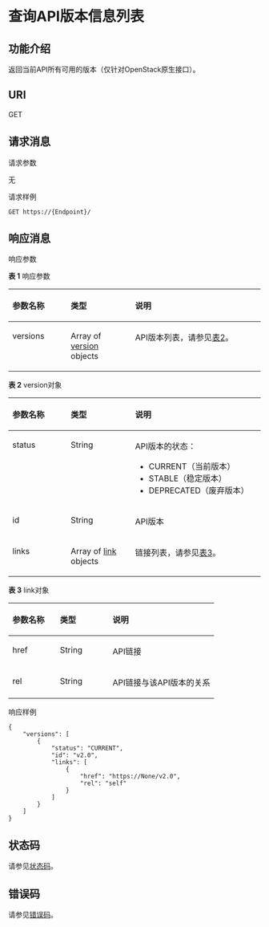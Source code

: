 # 查询API版本信息列表<a name="ZH-CN_TOPIC_0201534229"></a>

## 功能介绍<a name="section47928120"></a>

返回当前API所有可用的版本（仅针对OpenStack原生接口）。

## URI<a name="section28699899"></a>

GET

## 请求消息<a name="section42990474"></a>

请求参数

无

请求样例

```
GET https://{Endpoint}/
```

## 响应消息<a name="section51369953"></a>

响应参数

**表 1**  响应参数

<a name="table51277242"></a>
<table><thead align="left"><tr id="row64740644"><th class="cellrowborder" valign="top" width="23.122312231223123%" id="mcps1.2.4.1.1"><p id="p9500791"><a name="p9500791"></a><a name="p9500791"></a>参数名称</p>
</th>
<th class="cellrowborder" valign="top" width="25.552555255525554%" id="mcps1.2.4.1.2"><p id="p31366578"><a name="p31366578"></a><a name="p31366578"></a>类型</p>
</th>
<th class="cellrowborder" valign="top" width="51.325132513251326%" id="mcps1.2.4.1.3"><p id="p40344834"><a name="p40344834"></a><a name="p40344834"></a>说明</p>
</th>
</tr>
</thead>
<tbody><tr id="row46706151"><td class="cellrowborder" valign="top" width="23.122312231223123%" headers="mcps1.2.4.1.1 "><p id="p25101909"><a name="p25101909"></a><a name="p25101909"></a>versions</p>
</td>
<td class="cellrowborder" valign="top" width="25.552555255525554%" headers="mcps1.2.4.1.2 "><p id="p1668082023018"><a name="p1668082023018"></a><a name="p1668082023018"></a>Array of <a href="#table7472653181512">version</a> objects</p>
</td>
<td class="cellrowborder" valign="top" width="51.325132513251326%" headers="mcps1.2.4.1.3 "><p id="p15291872"><a name="p15291872"></a><a name="p15291872"></a>API版本列表，请参见<a href="#table7472653181512">表2</a>。</p>
</td>
</tr>
</tbody>
</table>

**表 2**  version对象

<a name="table7472653181512"></a>
<table><thead align="left"><tr id="row24721153191511"><th class="cellrowborder" valign="top" width="23.122312231223123%" id="mcps1.2.4.1.1"><p id="p7472853151518"><a name="p7472853151518"></a><a name="p7472853151518"></a>参数名称</p>
</th>
<th class="cellrowborder" valign="top" width="25.552555255525554%" id="mcps1.2.4.1.2"><p id="p1647210534155"><a name="p1647210534155"></a><a name="p1647210534155"></a>类型</p>
</th>
<th class="cellrowborder" valign="top" width="51.325132513251326%" id="mcps1.2.4.1.3"><p id="p11472185317150"><a name="p11472185317150"></a><a name="p11472185317150"></a>说明</p>
</th>
</tr>
</thead>
<tbody><tr id="row18472155310158"><td class="cellrowborder" valign="top" width="23.122312231223123%" headers="mcps1.2.4.1.1 "><p id="p147217533154"><a name="p147217533154"></a><a name="p147217533154"></a>status</p>
</td>
<td class="cellrowborder" valign="top" width="25.552555255525554%" headers="mcps1.2.4.1.2 "><p id="p947255320159"><a name="p947255320159"></a><a name="p947255320159"></a>String</p>
</td>
<td class="cellrowborder" valign="top" width="51.325132513251326%" headers="mcps1.2.4.1.3 "><p id="p47752014191"><a name="p47752014191"></a><a name="p47752014191"></a>API版本的状态：</p>
<a name="ul1053872581218"></a><a name="ul1053872581218"></a><ul id="ul1053872581218"><li>CURRENT（当前版本）</li><li>STABLE（稳定版本）</li><li>DEPRECATED（废弃版本）</li></ul>
</td>
</tr>
<tr id="row747215312152"><td class="cellrowborder" valign="top" width="23.122312231223123%" headers="mcps1.2.4.1.1 "><p id="p10472115381512"><a name="p10472115381512"></a><a name="p10472115381512"></a>id</p>
</td>
<td class="cellrowborder" valign="top" width="25.552555255525554%" headers="mcps1.2.4.1.2 "><p id="p9472115313158"><a name="p9472115313158"></a><a name="p9472115313158"></a>String</p>
</td>
<td class="cellrowborder" valign="top" width="51.325132513251326%" headers="mcps1.2.4.1.3 "><p id="p647375331518"><a name="p647375331518"></a><a name="p647375331518"></a>API版本</p>
</td>
</tr>
<tr id="row174734534159"><td class="cellrowborder" valign="top" width="23.122312231223123%" headers="mcps1.2.4.1.1 "><p id="p18473105321516"><a name="p18473105321516"></a><a name="p18473105321516"></a>links</p>
</td>
<td class="cellrowborder" valign="top" width="25.552555255525554%" headers="mcps1.2.4.1.2 "><p id="p984011365304"><a name="p984011365304"></a><a name="p984011365304"></a>Array of <a href="#table62331111162">link</a> objects</p>
</td>
<td class="cellrowborder" valign="top" width="51.325132513251326%" headers="mcps1.2.4.1.3 "><p id="p164731253181513"><a name="p164731253181513"></a><a name="p164731253181513"></a>链接列表，请参见<a href="#table62331111162">表3</a>。</p>
</td>
</tr>
</tbody>
</table>

**表 3**  link对象

<a name="table62331111162"></a>
<table><thead align="left"><tr id="row1823611191619"><th class="cellrowborder" valign="top" width="23.122312231223123%" id="mcps1.2.4.1.1"><p id="p19231111161619"><a name="p19231111161619"></a><a name="p19231111161619"></a>参数名称</p>
</th>
<th class="cellrowborder" valign="top" width="25.552555255525554%" id="mcps1.2.4.1.2"><p id="p112301121618"><a name="p112301121618"></a><a name="p112301121618"></a>类型</p>
</th>
<th class="cellrowborder" valign="top" width="51.325132513251326%" id="mcps1.2.4.1.3"><p id="p1323611171617"><a name="p1323611171617"></a><a name="p1323611171617"></a>说明</p>
</th>
</tr>
</thead>
<tbody><tr id="row15260111169"><td class="cellrowborder" valign="top" width="23.122312231223123%" headers="mcps1.2.4.1.1 "><p id="p192851171616"><a name="p192851171616"></a><a name="p192851171616"></a>href</p>
</td>
<td class="cellrowborder" valign="top" width="25.552555255525554%" headers="mcps1.2.4.1.2 "><p id="p122815111167"><a name="p122815111167"></a><a name="p122815111167"></a>String</p>
</td>
<td class="cellrowborder" valign="top" width="51.325132513251326%" headers="mcps1.2.4.1.3 "><p id="p12813117167"><a name="p12813117167"></a><a name="p12813117167"></a>API链接</p>
</td>
</tr>
<tr id="row132891118162"><td class="cellrowborder" valign="top" width="23.122312231223123%" headers="mcps1.2.4.1.1 "><p id="p1728171118161"><a name="p1728171118161"></a><a name="p1728171118161"></a>rel</p>
</td>
<td class="cellrowborder" valign="top" width="25.552555255525554%" headers="mcps1.2.4.1.2 "><p id="p42820114167"><a name="p42820114167"></a><a name="p42820114167"></a>String</p>
</td>
<td class="cellrowborder" valign="top" width="51.325132513251326%" headers="mcps1.2.4.1.3 "><p id="p5289119162"><a name="p5289119162"></a><a name="p5289119162"></a>API链接与该API版本的关系</p>
</td>
</tr>
</tbody>
</table>

响应样例

```
{
    "versions": [
        {
            "status": "CURRENT", 
            "id": "v2.0", 
            "links": [
                {
                    "href": "https://None/v2.0", 
                    "rel": "self"
                }
            ]
        }
    ]
}
```

## 状态码<a name="section10470352390"></a>

请参见[状态码](状态码.md)。

## 错误码<a name="section85821649202813"></a>

请参见[错误码](错误码.md)。

